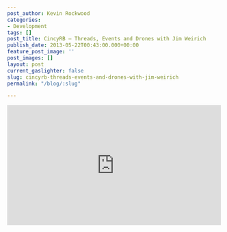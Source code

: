 ```yaml
---
post_author: Kevin Rockwood
categories:
- Development
tags: []
post_title: CincyRB – Threads, Events and Drones with Jim Weirich
publish_date: 2013-05-22T00:43:00.000+00:00
feature_post_image: ''
post_images: []
layout: post
current_gaslighter: false
slug: cincyrb-threads-events-and-drones-with-jim-weirich
permalink: "/blog/:slug"

---
```

<iframe width="500" height="281" src="http://www.youtube.com/embed/YidL5j10jiU?wmode=transparent&autohide=1&egm=0&hd=1&iv_load_policy=3&modestbranding=1&rel=0&showinfo=0&showsearch=0" frameborder="0" allowfullscreen></iframe>
